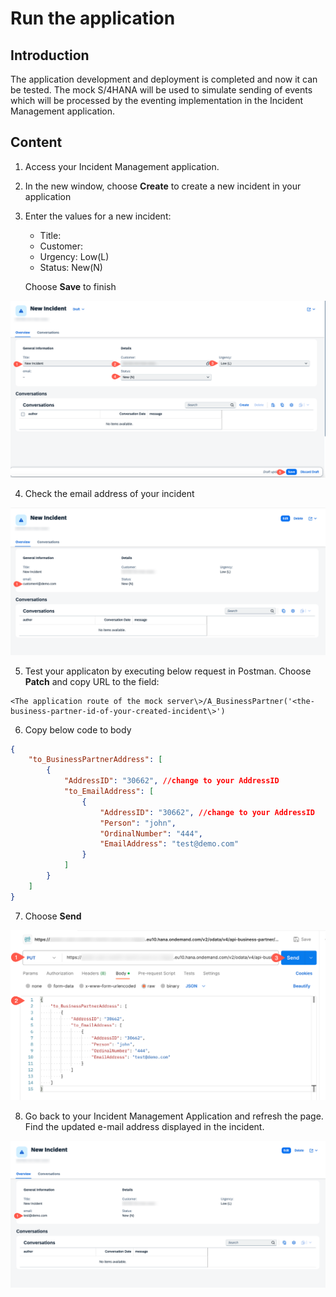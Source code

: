 # Run the application

## Introduction

The application development and deployment is completed and now it can be tested. The mock S/4HANA will be used to simulate sending of events which will be processed by the eventing implementation in the Incident Management application.

  
## Content

1. Access your Incident Management application.

2. In the new window, choose **Create** to create a new incident in your application

3. Enter the values for a new incident:
    - Title: <enter title name>
    - Customer: <enter your BusinessPartner>
    - Urgency: Low(L)
    - Status: New(N)

    Choose **Save** to finish

 ![Create Incident](./images/mock-incident.png)

4. Check the email address of your incident

 ![Create Incident](./images/mock-incident-mail.png)

5. Test your applicaton by executing below request in Postman. Choose **Patch** and copy URL to the field:

```
<The application route of the mock server\>/A_BusinessPartner('<the-business-partner-id-of-your-created-incident\>') 
```

6. Copy below code to body

```json
{
    "to_BusinessPartnerAddress": [
        {
            "AddressID": "30662", //change to your AddressID
            "to_EmailAddress": [
                {
                    "AddressID": "30662", //change to your AddressID
                    "Person": "john",
                    "OrdinalNumber": "444",
                    "EmailAddress": "test@demo.com"
                }
            ]
        }
    ]
}
```

7. Choose **Send**

 ![Test mock](./images/test-mock.png)

8. Go back to your Incident Management Application and refresh the page. Find the updated e-mail address displayed in the incident.

 ![Updated Business Partner](./images/mock-incident-new-mail.png)